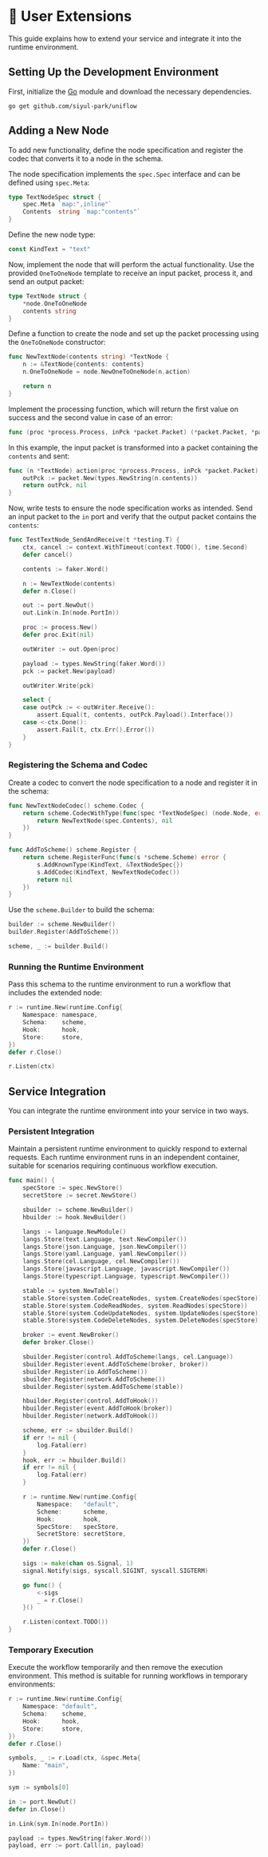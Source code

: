 # 🔧 User Extensions

This guide explains how to extend your service and integrate it into the runtime environment.

## Setting Up the Development Environment

First, initialize the [Go](https://go.dev) module and download the necessary dependencies.

```shell
go get github.com/siyul-park/uniflow
```

## Adding a New Node

To add new functionality, define the node specification and register the codec that converts it to a node in the schema.

The node specification implements the `spec.Spec` interface and can be defined using `spec.Meta`:

```go
type TextNodeSpec struct {
	spec.Meta `map:",inline"`
	Contents  string `map:"contents"`
}
```

Define the new node type:

```go
const KindText = "text"
```

Now, implement the node that will perform the actual functionality. Use the provided `OneToOneNode` template to receive an input packet, process it, and send an output packet:

```go
type TextNode struct {
	*node.OneToOneNode
	contents string
}
```

Define a function to create the node and set up the packet processing using the `OneToOneNode` constructor:

```go
func NewTextNode(contents string) *TextNode {
	n := &TextNode{contents: contents}
	n.OneToOneNode = node.NewOneToOneNode(n.action)

	return n
}
```

Implement the processing function, which will return the first value on success and the second value in case of an error:

```go
func (proc *process.Process, inPck *packet.Packet) (*packet.Packet, *packet.Packet)
```

In this example, the input packet is transformed into a packet containing the `contents` and sent:

```go
func (n *TextNode) action(proc *process.Process, inPck *packet.Packet) (*packet.Packet, *packet.Packet) {
	outPck := packet.New(types.NewString(n.contents))
	return outPck, nil
}
```

Now, write tests to ensure the node specification works as intended. Send an input packet to the `in` port and verify that the output packet contains the `contents`:

```go
func TestTextNode_SendAndReceive(t *testing.T) {
	ctx, cancel := context.WithTimeout(context.TODO(), time.Second)
	defer cancel()

	contents := faker.Word()

	n := NewTextNode(contents)
	defer n.Close()

	out := port.NewOut()
	out.Link(n.In(node.PortIn))

	proc := process.New()
	defer proc.Exit(nil)

	outWriter := out.Open(proc)

	payload := types.NewString(faker.Word())
	pck := packet.New(payload)

	outWriter.Write(pck)

	select {
	case outPck := <-outWriter.Receive():
		assert.Equal(t, contents, outPck.Payload().Interface())
	case <-ctx.Done():
		assert.Fail(t, ctx.Err().Error())
	}
}
```

### Registering the Schema and Codec

Create a codec to convert the node specification to a node and register it in the schema:

```go
func NewTextNodeCodec() scheme.Codec {
	return scheme.CodecWithType(func(spec *TextNodeSpec) (node.Node, error) {
		return NewTextNode(spec.Contents), nil
	})
}

func AddToScheme() scheme.Register {
	return scheme.RegisterFunc(func(s *scheme.Scheme) error {
		s.AddKnownType(KindText, &TextNodeSpec{})
		s.AddCodec(KindText, NewTextNodeCodec())
		return nil
	})
}
```

Use the `scheme.Builder` to build the schema:

```go
builder := scheme.NewBuilder()
builder.Register(AddToScheme())

scheme, _ := builder.Build()
```

### Running the Runtime Environment

Pass this schema to the runtime environment to run a workflow that includes the extended node:

```go
r := runtime.New(runtime.Config{
	Namespace: namespace,
	Schema:    scheme,
	Hook:      hook,
	Store:     store,
})
defer r.Close()

r.Listen(ctx)
```

## Service Integration

You can integrate the runtime environment into your service in two ways.

### Persistent Integration

Maintain a persistent runtime environment to quickly respond to external requests. Each runtime environment runs in an independent container, suitable for scenarios requiring continuous workflow execution.

```go
func main() {
	specStore := spec.NewStore()
	secretStore := secret.NewStore()

	sbuilder := scheme.NewBuilder()
	hbuilder := hook.NewBuilder()

	langs := language.NewModule()
	langs.Store(text.Language, text.NewCompiler())
	langs.Store(json.Language, json.NewCompiler())
	langs.Store(yaml.Language, yaml.NewCompiler())
	langs.Store(cel.Language, cel.NewCompiler())
	langs.Store(javascript.Language, javascript.NewCompiler())
	langs.Store(typescript.Language, typescript.NewCompiler())

	stable := system.NewTable()
	stable.Store(system.CodeCreateNodes, system.CreateNodes(specStore))
	stable.Store(system.CodeReadNodes, system.ReadNodes(specStore))
	stable.Store(system.CodeUpdateNodes, system.UpdateNodes(specStore))
	stable.Store(system.CodeDeleteNodes, system.DeleteNodes(specStore))

	broker := event.NewBroker()
	defer broker.Close()

	sbuilder.Register(control.AddToScheme(langs, cel.Language))
	sbuilder.Register(event.AddToScheme(broker, broker))
	sbuilder.Register(io.AddToScheme())
	sbuilder.Register(network.AddToScheme())
	sbuilder.Register(system.AddToScheme(stable))

	hbuilder.Register(control.AddToHook())
	hbuilder.Register(event.AddToHook(broker))
	hbuilder.Register(network.AddToHook())

	scheme, err := sbuilder.Build()
	if err != nil {
		log.Fatal(err)
	}
	hook, err := hbuilder.Build()
	if err != nil {
		log.Fatal(err)
	}

	r := runtime.New(runtime.Config{
		Namespace:	 "default",
		Scheme:		 scheme,
		Hook:		 hook,
		SpecStore:	 specStore,
		SecretStore: secretStore,
	})
	defer r.Close()

	sigs := make(chan os.Signal, 1)
	signal.Notify(sigs, syscall.SIGINT, syscall.SIGTERM)

	go func() {
		<-sigs
		_ = r.Close()
	}()

	r.Listen(context.TODO())
}
```

### Temporary Execution

Execute the workflow temporarily and then remove the execution environment. This method is suitable for running workflows in temporary environments:

```go
r := runtime.New(runtime.Config{
	Namespace: "default",
	Schema:    scheme,
	Hook:      hook,
	Store:     store,
})
defer r.Close()

symbols, _ := r.Load(ctx, &spec.Meta{
	Name: "main",
})

sym := symbols[0]

in := port.NewOut()
defer in.Close()

in.Link(sym.In(node.PortIn))

payload := types.NewString(faker.Word())
payload, err := port.Call(in, payload)
```
